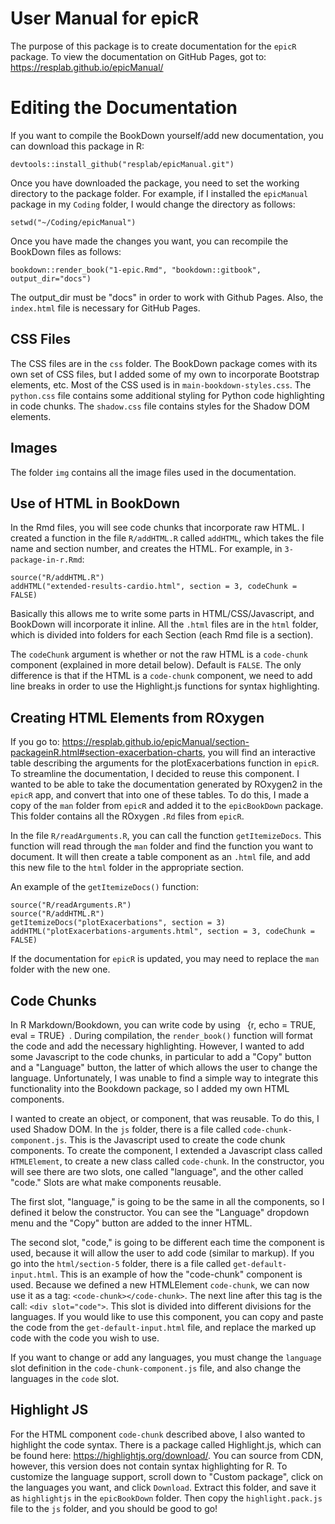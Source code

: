 # User Manual for epicR

The purpose of this package is to create documentation for the `epicR` package. To view the documentation on GitHub Pages, got to: https://resplab.github.io/epicManual/

# Editing the Documentation

If you want to compile the BookDown yourself/add new documentation, you can download this package in R:

```
devtools::install_github("resplab/epicManual.git")
```
Once you have downloaded the package, you need to set the working directory to the package folder. For example, if I installed the `epicManual` package in my `Coding` folder, I would change the directory as follows:

```
setwd("~/Coding/epicManual")
```
Once you have made the changes you want, you can recompile the BookDown files as follows:

```
bookdown::render_book("1-epic.Rmd", "bookdown::gitbook", output_dir="docs")
```

The output_dir must be "docs" in order to work with Github Pages. Also, the `index.html` file is necessary for GitHub Pages.

## CSS Files

The CSS files are in the `css` folder. The BookDown package comes with its own set of CSS files, but I added some of my own to incorporate Bootstrap elements, etc. Most of the CSS used is in `main-bookdown-styles.css`. The `python.css` file contains some additional styling for Python code highlighting in code chunks. The `shadow.css` file contains styles for the Shadow DOM elements. 

## Images

The folder `img` contains all the image files used in the documentation.

## Use of HTML in BookDown

In the Rmd files, you will see code chunks that incorporate raw HTML. I created a function in the file `R/addHTML.R` called `addHTML`, which takes the file name and section number, and creates the HTML. For example, in `3-package-in-r.Rmd`:

```
source("R/addHTML.R")
addHTML("extended-results-cardio.html", section = 3, codeChunk = FALSE)
```

Basically this allows me to write some parts in HTML/CSS/Javascript, and BookDown will incorporate it inline. All the `.html` files are in the `html` folder, which is divided into folders for each Section (each Rmd file is a section).

The `codeChunk` argument is whether or not the raw HTML is a `code-chunk` component (explained in more detail below). Default is `FALSE`. The only difference is that if the HTML is a `code-chunk` component, we need to add line breaks in order to use the Highlight.js functions for syntax highlighting. 

## Creating HTML Elements from ROxygen

If you go to: https://resplab.github.io/epicManual/section-packageinR.html#section-exacerbation-charts, you will find an interactive table describing the arguments for the plotExacerbations function in `epicR`. To streamline the documentation, I decided to reuse this component. I wanted to be able to take the documentation generated by ROxygen2 in the `epicR` app, and convert that into one of these tables. To do this, I made a copy of the `man` folder from `epicR` and added it to the `epicBookDown` package. This folder contains all the ROxygen `.Rd` files from `epicR`. 

In the file `R/readArguments.R`, you can call the function `getItemizeDocs`. This function will read through the `man` folder and find the function you want to document. It will then create a table component as an `.html` file, and add this new file to the `html` folder in the appropriate section. 

An example of the `getItemizeDocs()` function:

```
source("R/readArguments.R")
source("R/addHTML.R")
getItemizeDocs("plotExacerbations", section = 3)
addHTML("plotExacerbations-arguments.html", section = 3, codeChunk = FALSE)
```

If the documentation for `epicR` is updated, you may need to replace the `man` folder with the new one.

## Code Chunks

In R Markdown/Bookdown, you can write code by using ``` ```{r, echo = TRUE, eval = TRUE}``` ```. During compilation, the `render_book()` function will format the code and add the necessary highlighting. However, I wanted to add some Javascript to the code chunks, in particular to add a "Copy" button and a "Language" button, the latter of which allows the user to change the language. Unfortunately, I was unable to find a simple way to integrate this functionality into the Bookdown package, so I added my own HTML components.

I wanted to create an object, or component, that was reusable. To do this, I used Shadow DOM. In the `js` folder, there is a file called `code-chunk-component.js`. This is the Javascript used to create the code chunk components. To create the component, I extended a Javascript class called `HTMLElement`, to create a new class called `code-chunk`. In the constructor, you will see there are two slots, one called "language", and the other called "code." Slots are what make components reusable. 

The first slot, "language," is going to be the same in all the components, so I defined it below the constructor. You can see the "Language" dropdown menu and the "Copy" button are added to the inner HTML.

The second slot, "code," is going to be different each time the component is used, because it will allow the user to add code (similar to markup). If you go into the `html/section-5` folder, there is a file called `get-default-input.html`. This is an example of how the "code-chunk" component is used. Because we defined a new HTMLElement `code-chunk`, we can now use it as a tag: ```<code-chunk></code-chunk>```. The next line after this tag is the call: ```<div slot="code">```. This slot is divided into different divisions for the languages. If you would like to use this component, you can copy and paste the code from the `get-default-input.html` file, and replace the marked up code with the code you wish to use. 

If you want to change or add any languages, you must change the `language` slot definition in the `code-chunk-component.js` file, and also change the languages in the `code` slot. 

## Highlight JS

For the HTML component `code-chunk` described above, I also wanted to highlight the code syntax. There is a package called Highlight.js, which can be found here: https://highlightjs.org/download/. You can source from CDN, however, this version does not contain syntax highlighting for R. To customize the language support, scroll down to "Custom package", click on the languages you want, and click `Download`. Extract this folder, and save it as `highlightjs` in the `epicBookDown` folder. Then copy the `highlight.pack.js` file to the `js` folder, and you should be good to go!

